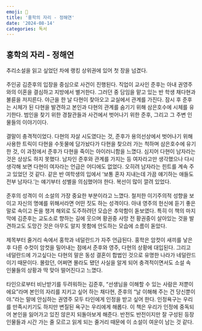 ```yaml
---
emoji: 🦩
title: '홍학의 자리 - 정해연'
date: '2024-08-14'
categories: 독서
---
```


## 홍학의 자리 - 정해연
추리소설을 읽고 싶었던 차에 랭킹 상위권에 있어 첫 장을 넘겼다.
<br/><br/>
주인공 김준후의 입장을 중심으로 사건이 진행된다. 직업이 교사인 준후는 아내 권영주와의 이혼을 결심하고 지방에서 별거한다. 그러던 중 담임을 맡고 있는 반 학생 채다현과 불륜을 저지른다. 야근을 한 날 다현이 찾아오고 교실에서 관계를 가진다. 잠시 후 준후는 시체가 된 다현을 발견하고 본인과 다현의 관계를 숨기기 위해 삼은호수에 시체를 유기한다. 범인을 찾기 위한 경찰관들과 사건에서 벗어나기 위한 준후, 그리고 그 주변 인물들의 이야기이다.
<br/><br/>
결말이 충격적이었다. 다현의 자살 시도였다는 것, 준후가 용의선상에서 벗어나기 위해 사용한 트릭이 다현을 수돗물에 담가놨다가 다현을 찾으러 가는 척하며 삼은호수에 유기한 것, 이 과정에서 준후가 다현을 죽이는 아이러니함을 느꼈다. 심지어 다현이 남자라는 것은 상상도 하지 못했다. 남자인 준후와 관계를 가지는 등 여자라고만 생각했으나 다시 생각해 보면 다현이 여자라는 언급은 어디에도 없었다. 오히려 남자라는 힌트를 계속 주고 있었던 것 같다. 같은 반 여학생의 입에서 ‘보통 혼자 지내는데 가끔 얘기하는 애들도 전부 남자다.’는 얘기부터 성별을 의심했어야 한다. 복선이 많이 깔려 있었다.
<br/><br/>
준후의 성격이 이 소설의 가장 중요한 부분이라고 느꼈다. 철저한 이기주의적 성향을 보이고 자신의 명예를 위해서라면 어떤 짓도 하는 성격이다. 아내 영주의 헌신에 듣기 좋은 말로 속이고 돈을 챙겨 해외로 도주하려던 모습은 추악함이 돋보였다. 특히 이 책의 마지막에 김준후는 교도소로 향하는 길에 웃으며 황권중 사망 전 황권중이 살아있는 것을 발견하고도 도망간 것은 아무도 알지 못함에 안도하는 모습에 소름이 돋았다.
<br/><br/>
제목부터 줄거리 속에서 홍학과 네덜란드가 자주 언급된다. 홍학은 암컷이 새끼를 낳은 후 다른 수컷이 암컷을 밀어내는 점에서 준후와 영주, 다현의 상황에 대입된다. 그리고 네덜란드에 가고싶다는 다현의 말은 동성 결혼이 합법인 것으로 유명한 나라가 네덜란드이기 때문이다. 몰랐던, 어쩌면 몰라도 됐던 사실을 알게 되어 충격적이면서도 소설 속 인물들의 상황과 딱 맞아 떨어진다고 느꼈다.
<br/><br/>
타인으로부터 비난받기를 두려워하는 김준후, “선생님을 이해할 수 있는 사람은 저뿐이에요”라며 본인의 자리를 지키고 싶어 하는 채다현, 준후의 “날 이해해 주는 건 당신뿐이야.”라는 말에 안심하는 권영주 모두 타인에게 인정을 받고 싶어 한다. 인정욕구는 우리를 만족시키기도 하지만 변질된 욕구는 우리에게 해롭다. 이 책은 우리가 인정에 중독되어 본인을 잃어가고 있진 않은지 되돌아보게 해준다. 반전도 반전이지만 잘 구성된 등장인물들과 시간 가는 줄 모르고 읽게 되는 줄거리 때문에 이 소설이 여운이 남는 것 같다.
